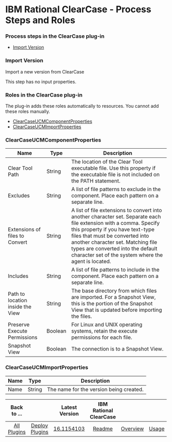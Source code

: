 
# IBM Rational ClearCase - Process Steps and Roles

### Process steps in the ClearCase plug-in

* [Import Version](#import_version)


### Import Version

Import a new version from ClearCase

This step has no input properties.


### Roles in the ClearCase plug-in

The plug-in adds these roles automatically to resources. You cannot add these roles manually.


* [ClearCaseUCMComponentProperties](#clearcaseucmcomponentproperties_role)
* [ClearCaseUCMImportProperties](#clearcaseucmimportproperties_role)


### ClearCaseUCMComponentProperties


| Name | Type | Description |
| --- | --- | --- |
| Clear Tool Path | String | The location of the Clear Tool executable file. Use this property if the executable file is not included on the PATH statement. |
| Excludes | String | A list of file patterns to exclude in the component. Place each pattern on a separate line. |
| Extensions of files to Convert | String | A list of file extensions to convert into another character set. Separate each file extension with a comma. Specify this property if you have text-type files that must be converted into another character set. Matching file types are converted into the default character set of the system where the agent is located. |
| Includes | String | A list of file patterns to include in the component. Place each pattern on a separate line. |
| Path to location inside the View | String | The base directory from which files are imported. For a Snapshot View, this is the portion of the Snapshot View that is updated before importing the files. |
| Preserve Execute Permissions | Boolean | For Linux and UNIX operating systems, retain the execute permissions for each file. |
| Snapshot View | Boolean | The connection is to a Snapshot View. |

### ClearCaseUCMImportProperties


| Name | Type | Description |
| --- | --- | --- |
| Name | String | The name for the version being created. |



|Back to ...||Latest Version|IBM Rational ClearCase ||||
| :---: | :---: | :---: | :---: | :---: | :---: | :---: |
|[All Plugins](../../index.md)|[Deploy Plugins](../README.md)|[16.1154103](https://raw.githubusercontent.com/UrbanCode/IBM-UCD-PLUGINS/main/files/ClearCaseSourceConfig/ucd-ClearCaseSourceConfig-16.1154103.zip)|[Readme](README.md)|[Overview](overview.md)|[Usage](usage.md)|[Downloads](downloads.md)|
